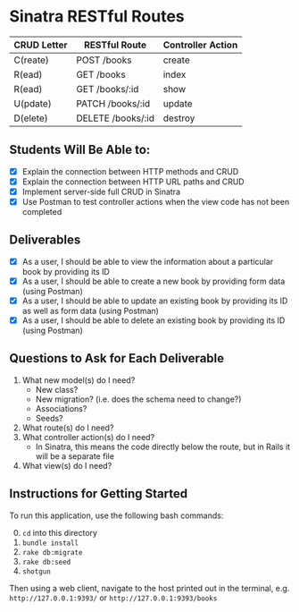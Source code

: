 # Sinatra RESTful Routes

| CRUD Letter | RESTful Route          | Controller Action |
|-------------|------------------------|-------------------|
| C(reate)    | POST   /books          | create            |
| R(ead)      | GET    /books          | index             |
| R(ead)      | GET    /books/:id      | show              |
| U(pdate)    | PATCH  /books/:id      | update            |
| D(elete)    | DELETE /books/:id      | destroy           |

## Students Will Be Able to:
 
 - [x] Explain the connection between HTTP methods and CRUD
 - [x] Explain the connection between HTTP URL paths and CRUD
 - [x] Implement server-side full CRUD in Sinatra
 - [x] Use Postman to test controller actions when the view code has not been completed

## Deliverables

 - [x] As a user, I should be able to view the information about a particular book by providing its ID
 - [x] As a user, I should be able to create a new book by providing form data (using Postman)
 - [x] As a user, I should be able to update an existing book by providing its ID as well as form data (using Postman)
 - [x] As a user, I should be able to delete an existing book by providing its ID (using Postman)

## Questions to Ask for Each Deliverable

1. What new model(s) do I need?
    - New class?
    - New migration? (i.e. does the schema need to change?)
    - Associations?
    - Seeds?
2. What route(s) do I need?
3. What controller action(s) do I need?
    - In Sinatra, this means the code directly below the route, but in Rails it will be a separate file
4. What view(s) do I need?

## Instructions for Getting Started

To run this application, use the following bash commands:

0. `cd` into this directory
1. `bundle install`
2. `rake db:migrate`
3. `rake db:seed`
4. `shotgun`

Then using a web client, navigate to the host printed out in the terminal, e.g. `http://127.0.0.1:9393/` or `http://127.0.0.1:9393/books`
